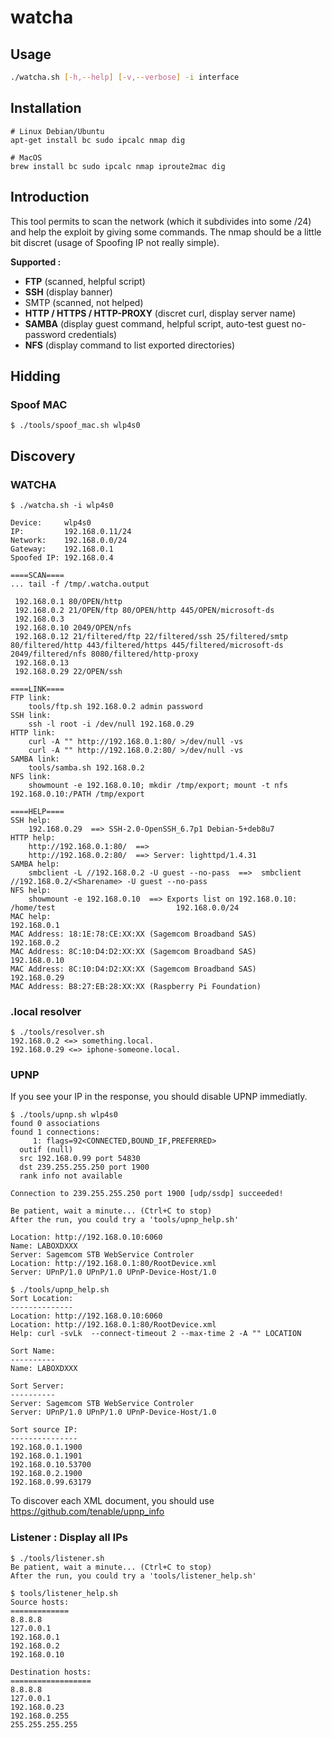 # watcha

## Usage

```bash
./watcha.sh [-h,--help] [-v,--verbose] -i interface
```

## Installation

```
# Linux Debian/Ubuntu
apt-get install bc sudo ipcalc nmap dig

# MacOS
brew install bc sudo ipcalc nmap iproute2mac dig
```

## Introduction

This tool permits to scan the network (which it subdivides into some /24) and help the exploit by giving some commands.
The nmap should be a little bit discret (usage of Spoofing IP not really simple).


**Supported :**

  - **FTP** (scanned, helpful script)
  - **SSH** (display banner)
  - SMTP (scanned, not helped)
  - **HTTP / HTTPS / HTTP-PROXY** (discret curl, display server name)
  - **SAMBA** (display guest command, helpful script, auto-test guest no-password credentials)
  - **NFS** (display command to list exported directories)


## Hidding

### Spoof MAC

```
$ ./tools/spoof_mac.sh wlp4s0
```


## Discovery

### WATCHA

```
$ ./watcha.sh -i wlp4s0

Device:     wlp4s0
IP:         192.168.0.11/24
Network:    192.168.0.0/24
Gateway:    192.168.0.1
Spoofed IP: 192.168.0.4

====SCAN====
... tail -f /tmp/.watcha.output

 192.168.0.1 80/OPEN/http
 192.168.0.2 21/OPEN/ftp 80/OPEN/http 445/OPEN/microsoft-ds
 192.168.0.3
 192.168.0.10 2049/OPEN/nfs
 192.168.0.12 21/filtered/ftp 22/filtered/ssh 25/filtered/smtp 80/filtered/http 443/filtered/https 445/filtered/microsoft-ds 2049/filtered/nfs 8080/filtered/http-proxy
 192.168.0.13
 192.168.0.29 22/OPEN/ssh

====LINK====
FTP link:
    tools/ftp.sh 192.168.0.2 admin password
SSH link:
    ssh -l root -i /dev/null 192.168.0.29
HTTP link:
    curl -A "" http://192.168.0.1:80/ >/dev/null -vs
    curl -A "" http://192.168.0.2:80/ >/dev/null -vs
SAMBA link:
    tools/samba.sh 192.168.0.2
NFS link:
    showmount -e 192.168.0.10; mkdir /tmp/export; mount -t nfs 192.168.0.10:/PATH /tmp/export

====HELP====
SSH help:
    192.168.0.29  ==> SSH-2.0-OpenSSH_6.7p1 Debian-5+deb8u7
HTTP help:
    http://192.168.0.1:80/  ==> 
    http://192.168.0.2:80/  ==> Server: lighttpd/1.4.31
SAMBA help:
    smbclient -L //192.168.0.2 -U guest --no-pass  ==>  smbclient //192.168.0.2/<Sharename> -U guest --no-pass
NFS help:
    showmount -e 192.168.0.10  ==> Exports list on 192.168.0.10:
/home/test                           192.168.0.0/24
MAC help:
192.168.0.1
MAC Address: 18:1E:78:CE:XX:XX (Sagemcom Broadband SAS)
192.168.0.2
MAC Address: 8C:10:D4:D2:XX:XX (Sagemcom Broadband SAS)
192.168.0.10
MAC Address: 8C:10:D4:D2:XX:XX (Sagemcom Broadband SAS)
192.168.0.29
MAC Address: B8:27:EB:28:XX:XX (Raspberry Pi Foundation)
```

### .local resolver

```
$ ./tools/resolver.sh
192.168.0.2 <=> something.local.
192.168.0.29 <=> iphone-someone.local.
```

### UPNP

If you see your IP in the response, you should disable UPNP immediatly.

```
$ ./tools/upnp.sh wlp4s0
found 0 associations
found 1 connections:
     1: flags=92<CONNECTED,BOUND_IF,PREFERRED>
  outif (null)
  src 192.168.0.99 port 54830
  dst 239.255.255.250 port 1900
  rank info not available

Connection to 239.255.255.250 port 1900 [udp/ssdp] succeeded!

Be patient, wait a minute... (Ctrl+C to stop)
After the run, you could try a 'tools/upnp_help.sh'

Location: http://192.168.0.10:6060
Name: LABOXDXXX
Server: Sagemcom STB WebService Controler
Location: http://192.168.0.1:80/RootDevice.xml
Server: UPnP/1.0 UPnP/1.0 UPnP-Device-Host/1.0
```

```
$ ./tools/upnp_help.sh
Sort Location:
--------------
Location: http://192.168.0.10:6060
Location: http://192.168.0.1:80/RootDevice.xml
Help: curl -svLk  --connect-timeout 2 --max-time 2 -A "" LOCATION

Sort Name:
----------
Name: LABOXDXXX

Sort Server:
----------
Server: Sagemcom STB WebService Controler
Server: UPnP/1.0 UPnP/1.0 UPnP-Device-Host/1.0

Sort source IP:
---------------
192.168.0.1.1900
192.168.0.1.1901
192.168.0.10.53700
192.168.0.2.1900
192.168.0.99.63179
```

To discover each XML document, you should use https://github.com/tenable/upnp_info

### Listener : Display all IPs

```
$ ./tools/listener.sh
Be patient, wait a minute... (Ctrl+C to stop)
After the run, you could try a 'tools/listener_help.sh'
```

```
$ tools/listener_help.sh
Source hosts:
=============
8.8.8.8
127.0.0.1
192.168.0.1
192.168.0.2
192.168.0.10

Destination hosts:
==================
8.8.8.8
127.0.0.1
192.168.0.23
192.168.0.255
255.255.255.255
```
